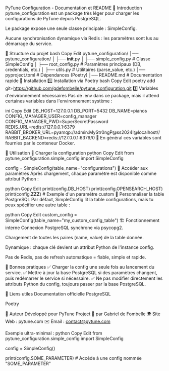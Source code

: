 PyTune Configuration - Documentation et README
📌 Introduction
pytune_configuration est un package très léger pour charger les configurations de PyTune depuis PostgreSQL.

Le package expose une seule classe principale : SimpleConfig.

Aucune synchronisation dynamique via Redis : les paramètres sont lus au démarrage du service.

📁 Structure du projet
bash
Copy
Edit
pytune_configuration/
│── pytune_configuration/
│   ├── __init__.py
│   ├── simple_config.py    # Classe SimpleConfig
│   ├── root_config.py      # Paramètres principaux (DB, credentials, etc.)
│   ├── utils.py            # Utilitaires (parse_value, etc.)
│── pyproject.toml          # Dépendances (Poetry)
│── README.md               # Documentation rapide
🔧 Installation
1️⃣ Installation via Poetry
bash
Copy
Edit
poetry add git+https://github.com/gdefombelle/pytune_configuration.git
2️⃣ Variables d'environnement nécessaires
Pas de .env dans ce package, mais il attend certaines variables dans l'environnement système :

ini
Copy
Edit
DB_HOST=127.0.0.1
DB_PORT=5432
DB_NAME=pianos
CONFIG_MANAGER_USER=config_manager
CONFIG_MANAGER_PWD=SuperSecretPassword
REDIS_URL=redis://127.0.0.1:6379
RABBIT_BROKER_URL=pyamqp://admin:MyStr0ngP@ss2024!@localhost//
RABBIT_BACKEND=redis://127.0.0.1:6379/0
📌 En général ces variables sont fournies par le conteneur Docker.

🚀 Utilisation
🔹 Charger la configuration
python
Copy
Edit
from pytune_configuration.simple_config import SimpleConfig

config = SimpleConfig(table_name="configurations")
🔹 Accéder aux paramètres
Après chargement, chaque paramètre est disponible comme attribut Python :

python
Copy
Edit
print(config.DB_HOST)
print(config.OPENSEARCH_HOST)
print(config.__ZZZ__)  # Exemple d'un paramètre custom
🔹 Personnaliser la table PostgreSQL
Par défaut, SimpleConfig lit la table configurations, mais tu peux spécifier une autre table :

python
Copy
Edit
custom_config = SimpleConfig(table_name="my_custom_config_table")
🏗️ Fonctionnement interne
Connexion PostgreSQL synchrone via psycopg2.

Chargement de toutes les paires (name, value) de la table donnée.

Dynamique : chaque clé devient un attribut Python de l'instance config.

Pas de Redis, pas de refresh automatique = fiable, simple et rapide.

📜 Bonnes pratiques
✅ Charger la config une seule fois au lancement du service.
✅ Mettre à jour la base PostgreSQL si des paramètres changent, puis redémarrer le service si nécessaire.
✅ Ne pas modifier directement les attributs Python du config, toujours passer par la base PostgreSQL.

🔗 Liens utiles
Documentation officielle PostgreSQL

Poetry

📌 Auteur
Développé pour PyTune Project 🎵 par
Gabriel de Fombelle
🌍 Site Web : pytune.com
✉️ Email : contact@pytune.com

Exemple ultra-minimal :
python
Copy
Edit
from pytune_configuration.simple_config import SimpleConfig

config = SimpleConfig()

print(config.SOME_PARAMETER)  # Accède à une config nommée "SOME_PARAMETER"
